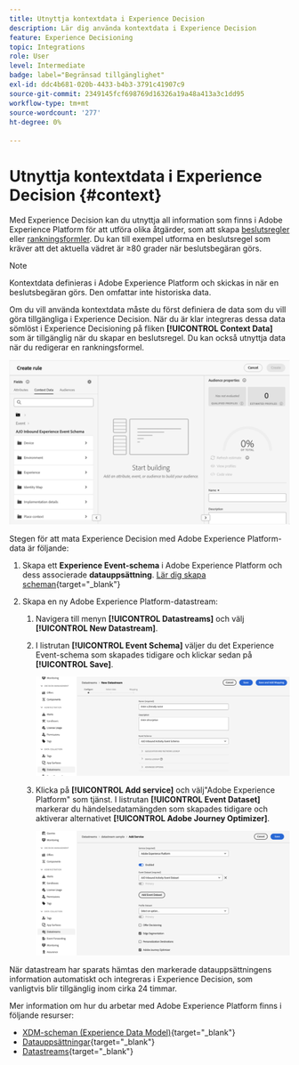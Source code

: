 ```yaml
---
title: Utnyttja kontextdata i Experience Decision
description: Lär dig använda kontextdata i Experience Decision
feature: Experience Decisioning
topic: Integrations
role: User
level: Intermediate
badge: label="Begränsad tillgänglighet"
exl-id: ddc4b681-020b-4433-b4b3-3791c41907c9
source-git-commit: 2349145fcf698769d16326a19a48a413a3c1dd95
workflow-type: tm+mt
source-wordcount: '277'
ht-degree: 0%

---
```


# Utnyttja kontextdata i Experience Decision {#context}

Med Experience Decision kan du utnyttja all information som finns i Adobe Experience Platform för att utföra olika åtgärder, som att skapa [beslutsregler](rules.md) eller [rankningsformler](ranking.md). Du kan till exempel utforma en beslutsregel som kräver att det aktuella vädret är ≥80 grader när beslutsbegäran görs.

>[!NOTE]
>
>Kontextdata definieras i Adobe Experience Platform och skickas in när en beslutsbegäran görs. Den omfattar inte historiska data.

Om du vill använda kontextdata måste du först definiera de data som du vill göra tillgängliga i Experience Decision. När du är klar integreras dessa data sömlöst i Experience Decisioning på fliken **[!UICONTROL Context Data]** som är tillgänglig när du skapar en beslutsregel. Du kan också utnyttja data när du redigerar en rankningsformel.

![](assets/decision-rules-context.png)

Stegen för att mata Experience Decision med Adobe Experience Platform-data är följande:

1. Skapa ett **Experience Event-schema** i Adobe Experience Platform och dess associerade **datauppsättning**. [Lär dig skapa scheman](https://experienceleague.adobe.com/en/docs/experience-platform/xdm/ui/resources/schemas){target="_blank"}

1. Skapa en ny Adobe Experience Platform-datastream:

   1. Navigera till menyn **[!UICONTROL Datastreams]** och välj **[!UICONTROL New Datastream]**.

   1. I listrutan **[!UICONTROL Event Schema]** väljer du det Experience Event-schema som skapades tidigare och klickar sedan på **[!UICONTROL Save]**.

      ![](assets/decision-rule-context-datastream.png)

   1. Klicka på **[!UICONTROL Add service]** och välj&quot;Adobe Experience Platform&quot; som tjänst. I listrutan **[!UICONTROL Event Dataset]** markerar du händelsedatamängden som skapades tidigare och aktiverar alternativet **[!UICONTROL Adobe Journey Optimizer]**.

      ![](assets/decision-rules-context-datastream-service.png)

När datastream har sparats hämtas den markerade datauppsättningens information automatiskt och integreras i Experience Decision, som vanligtvis blir tillgänglig inom cirka 24 timmar.

Mer information om hur du arbetar med Adobe Experience Platform finns i följande resurser:

* [XDM-scheman (Experience Data Model)](https://experienceleague.adobe.com/en/docs/experience-platform/xdm/schema/composition){target="_blank"}
* [Datauppsättningar](https://experienceleague.adobe.com/en/docs/experience-platform/catalog/datasets/overview){target="_blank"}
* [Datastreams](https://experienceleague.adobe.com/en/docs/experience-platform/datastreams/overview){target="_blank"}
